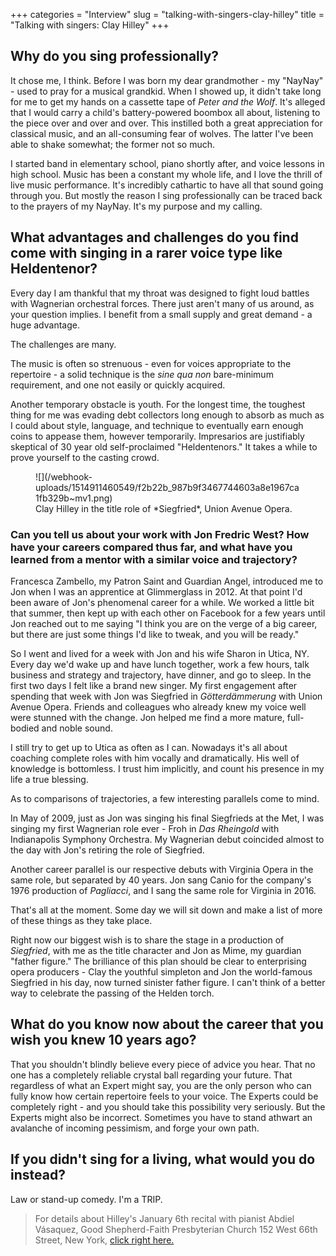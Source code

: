 +++
categories = "Interview"
slug = "talking-with-singers-clay-hilley"
title = "Talking with singers: Clay Hilley"
+++

## Why do you sing professionally?

It chose me, I think. Before I was born my dear grandmother - my "NayNay" - used to pray for a musical grandkid.  When I showed up, it didn't take long for me to get my hands on a cassette tape of *Peter and the Wolf*.  It's alleged that I would carry a child's battery-powered boombox all about, listening to the piece over and over and over.  This instilled both a great appreciation for classical music, and an all-consuming fear of wolves.  The latter I've been able to shake somewhat; the former not so much.  

I started band in elementary school, piano shortly after, and voice lessons in high school.  Music has been a constant my whole life, and I love the thrill of live music performance.  It's incredibly cathartic to have all that sound going through you.  But mostly the reason I sing professionally can be traced back to the prayers of my NayNay.  It's my purpose and my calling.

## What advantages and challenges do you find come with singing in a rarer voice type like Heldentenor?

Every day I am thankful that my throat was designed to fight loud battles with Wagnerian orchestral forces.  There just aren't many of us around, as your question implies.  I benefit from a small supply and great demand - a huge advantage.  

The challenges are many. 

The music is often so strenuous - even for voices appropriate to the repertoire - a solid technique is the *sine qua non* bare-minimum requirement, and one not easily or quickly acquired. 

Another temporary obstacle is youth. For the longest time, the toughest thing for me was evading debt collectors long enough to absorb as much as I could about style, language, and technique to eventually earn enough coins to appease them, however temporarily.  Impresarios are justifiably skeptical of 30 year old self-proclaimed "Heldentenors."  It takes a while to prove yourself to the casting crowd.

<figure data-type="image">
![](/webhook-uploads/1514911460549/f2b22b_987b9f3467744603a8e1967ca1fb329b~mv1.png)
<figcaption>Clay Hilley in the title role of *Siegfried*, Union Avenue Opera.</figcaption>
</figure>
 
### Can you tell us about your work with Jon Fredric West? How have your careers compared thus far, and what have you learned from a mentor with a similar voice and trajectory?

Francesca Zambello, my Patron Saint and Guardian Angel, introduced me to Jon when I was an apprentice at Glimmerglass in 2012.  At that point I'd been aware of Jon's phenomenal career for a while.  We worked a little bit that summer, then kept up with each other on Facebook for a few years until Jon reached out to me saying "I think you are on the verge of a big career, but there are just some things I'd like to tweak, and you will be ready."  

So I went and lived for a week with Jon and his wife Sharon in Utica, NY.  Every day we'd wake up and have lunch together, work a few hours, talk business and strategy and trajectory, have dinner, and go to sleep. In the first two days I felt like a brand new singer.  My first engagement after spending that week with Jon was Siegfried in *Götterdämmerung* with Union Avenue Opera.  Friends and colleagues who already knew my voice well were stunned with the change.  Jon helped me find a more mature, full-bodied and noble sound. 

I still try to get up to Utica as often as I can. Nowadays it's all about coaching complete roles with him vocally and dramatically. His well of knowledge is bottomless.  I trust him implicitly, and count his presence in my life a true blessing.

As to comparisons of trajectories, a few interesting parallels come to mind. 

In May of 2009, just as Jon was singing his final Siegfrieds at the Met,  I was singing my first Wagnerian role ever - Froh in *Das Rheingold* with Indianapolis Symphony Orchestra.  My Wagnerian debut coincided almost to the day with Jon's retiring the role of Siegfried.  

Another career parallel is our respective debuts with Virginia Opera in the same role, but separated by 40 years.  Jon sang Canio for the company's 1976 production of *Pagliacci*, and I sang the same role for Virginia in 2016.  

That's all at the moment.  Some day we will sit down and make a list of more of these things as they take place.

Right now our biggest wish is to share the stage in a production of *Siegfried*, with me as the title character and Jon as Mime, my guardian "father figure."  The brilliance of this plan should be clear to enterprising opera producers - Clay the youthful simpleton and Jon the world-famous Siegfried in his day, now turned sinister father figure.  I can't think of a better way to celebrate the passing of the Helden torch. 

## What do you know now about the career that you wish you knew 10 years ago?

That you shouldn't blindly believe every piece of advice you hear.  That no one has a completely reliable crystal ball regarding your future.  That regardless of what an Expert might say, you are the only person who can fully know how certain repertoire feels to your voice.  The Experts could be completely right - and you should take this possibility very seriously.  But the Experts might also be incorrect. Sometimes you have to stand athwart an avalanche of incoming pessimism, and forge your own path.  

## If you didn't sing for a living, what would you do instead?

Law or stand-up comedy.  I'm a TRIP. 

>For details about Hilley's January 6th recital with pianist Abdiel Vásaquez, Good Shepherd-Faith Presbyterian Church 152 West 66th Street, New York, [click right here.](http://www.wagnersocietyny.org/flyerrecital010618.pdf)
